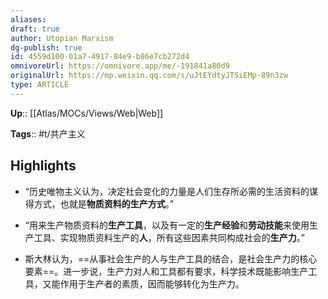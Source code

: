 ```yaml
---
aliases: 
draft: true
author: Utopian Marxism
dg-publish: true
id: 4559d100-01a7-4917-84e9-b86e7cb272d4
omnivoreUrl: https://omnivore.app/me/-191841a80d9
originalUrl: https://mp.weixin.qq.com/s/uJtEYdtyJTSiEMp-89n3zw
type: ARTICLE
---
```


**Up**:: [[Atlas/MOCs/Views/Web\|Web]]

**Tags**:: #t/共产主义 

## Highlights

- “历史唯物主义认为，决定社会变化的力量是人们生存所必需的生活资料的谋得方式，也就是**物质资料的生产方式**。”

- “用来生产物质资料的**生产工具**，以及有一定的**生产经验**和**劳动技能**来使用生产工具、实现物质资料生产的**人**，所有这些因素共同构成社会的**生产力**。”

- 斯大林认为，==从事社会生产的人与生产工具的结合，是社会生产力的核心要素==。进一步说，生产力对人和工具都有要求，科学技术既能影响生产工具，又能作用于生产者的素质，因而能够转化为生产力。 
